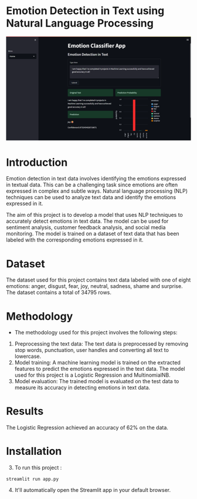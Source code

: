# Emotion Detection in Text using Natural Language Processing

<img src="./images/index.png"/>

<br>

# Introduction
Emotion detection in text data involves identifying the emotions expressed in textual data. This can be a challenging task since emotions are often expressed in complex and subtle ways. Natural language processing (NLP) techniques can be used to analyze text data and identify the emotions expressed in it.

The aim of this project is to develop a model that uses NLP techniques to accurately detect emotions in text data. The model can be used for sentiment analysis, customer feedback analysis, and social media monitoring. The model is trained on a dataset of text data that has been labeled with the corresponding emotions expressed in it.

# Dataset
The <a src="./data/">dataset</a> used for this project contains text data labeled with one of eight emotions: anger, disgust, fear, joy, neutral, sadness, shame and surprise. The dataset contains a total of 34795 rows.

# Methodology
- The methodology used for this project involves the following steps:
1. Preprocessing the text data: The text data is preprocessed by removing stop words, punctuation, user handles and converting all text to lowercase. 
2. Model training: A machine learning model is trained on the extracted features to predict the emotions expressed in the text data. The model used for this project is a Logistic Regression and MultinomialNB.
3. Model evaluation: The trained model is evaluated on the test data to measure its accuracy in detecting emotions in text data.

# Results
The Logistic Regression achieved an accuracy of 62% on the data.

# Installation

3. To run this project :
```
streamlit run app.py
```

4. It'll automatically open the Streamlit app in your default browser.
